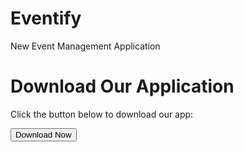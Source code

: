 # Eventify
New Event Management Application
<h1>Download Our Application</h1>
    <p>Click the button below to download our app:</p>
    <a href="https://bit.ly/3Q06RID" target="_blank" download>
        <button>Download Now</button>
    </a>
